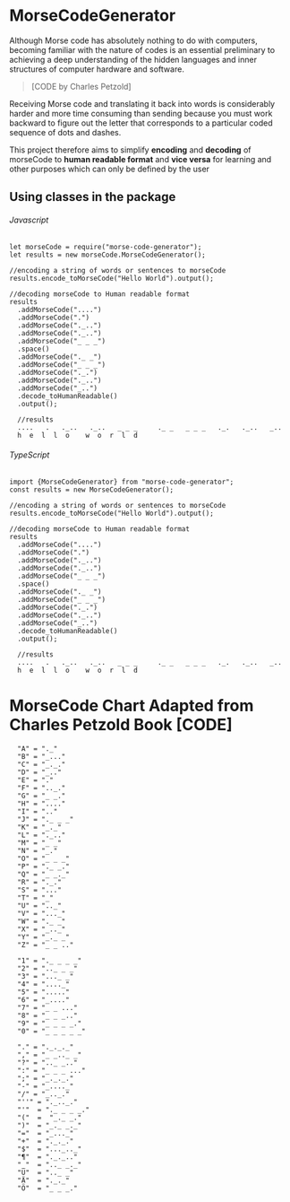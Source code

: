 # MorseCodeGenerator

Although Morse code has absolutely nothing to do with computers, becoming familiar with the nature of 
codes is an essential preliminary to achieving a deep understanding of the hidden languages and inner 
structures of computer hardware and software.
> [CODE by Charles Petzold]

Receiving Morse code and translating it back into words is considerably harder and more time consuming 
than sending because you must work backward to figure out the letter that corresponds to a particular 
coded sequence of dots and dashes.

This project therefore aims to simplify **encoding** and **decoding** of morseCode to **human readable format**
and **vice versa** for learning and other purposes which can only be defined by the user

## Using classes in the package
###### Javascript
    let morseCode = require("morse-code-generator");
    let results = new morseCode.MorseCodeGenerator();
    
    //encoding a string of words or sentences to morseCode
    results.encode_toMorseCode("Hello World").output();
    
    //decoding morseCode to Human readable format 
    results
      .addMorseCode("....")
      .addMorseCode(".")
      .addMorseCode("._..")
      .addMorseCode("._..")
      .addMorseCode("_ _ _")
      .space()
      .addMorseCode("._ _")
      .addMorseCode("_ _ _")
      .addMorseCode("._.")
      .addMorseCode("._..")
      .addMorseCode("_..")
      .decode_toHumanReadable()
      .output();
      
      //results
      ....   .   ._..   ._..   _ _ _     ._ _   _ _ _   ._.   ._..   _..  
      h  e  l  l  o    w  o  r  l  d 

###### TypeScript
    import {MorseCodeGenerator} from "morse-code-generator";
    const results = new MorseCodeGenerator();

    //encoding a string of words or sentences to morseCode
    results.encode_toMorseCode("Hello World").output();
    
    //decoding morseCode to Human readable format 
    results
      .addMorseCode("....")
      .addMorseCode(".")
      .addMorseCode("._..")
      .addMorseCode("._..")
      .addMorseCode("_ _ _")
      .space()
      .addMorseCode("._ _")
      .addMorseCode("_ _ _")
      .addMorseCode("._.")
      .addMorseCode("._..")
      .addMorseCode("_..")
      .decode_toHumanReadable()
      .output();
      
      //results
      ....   .   ._..   ._..   _ _ _     ._ _   _ _ _   ._.   ._..   _..  
      h  e  l  l  o    w  o  r  l  d 

# MorseCode Chart Adapted from Charles Petzold Book [CODE]
      "A" = "._"
      "B" = "_..."
      "C" = "_._."
      "D" = "_.."
      "E" = "."
      "F" = ".._."
      "G" = "_ _."
      "H" = "...."
      "I" = ".."
      "J" = "._ _ _"
      "K" = "_._"
      "L" = "._.."
      "M" = "_ _"
      "N" = "_."
      "O" = "_ _ _"
      "P" = "._ _."
      "Q" = "_ _._"
      "R" = "._."
      "S" = "..."
      "T" = "_"
      "U" = ".._"
      "V" = "..._"
      "W" = "._ _"
      "X" = "_.._"
      "Y" = "_._ _"
      "Z" = "_ _ .."
      
      "1" = "._ _ _ _"
      "2" = ".._ _ _"
      "3" = "..._ _"
      "4" = "...._"
      "5" = "....."
      "6" = "_...."
      "7" = "_ _ ..."
      "8" = "_ _ _.."
      "9" = "_ _ _ _."
      "0" = "_ _ _ _ _"
      
      "." = "._._._"
      "," = "_ _.._ _"
      "?" = ".._ _.."
      ":" = "_ _ _ ..."
      ";" = "_._._."
      "-" = "_...._"
      "/" = "_.._."
      "''" = "._.._."
      "'"  = "._ _ _ _."
      "("  =  "_._ _."
      ")"  = "_._ _._"
      "="  = "_..._"
      "+"  = "._._."
      "$"  = "..._.._"
      "¶"  = "._._.."
      "_"  = ".._ _._"
      "Ü"  = ".._ _"
      "Ä"  = "._._"
      "Ö"  = "_ _ _."

